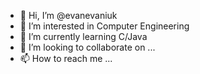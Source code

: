 - 👋 Hi, I’m @evanevaniuk
- 👀 I’m interested in Computer Engineering
- 🌱 I’m currently learning C/Java
- 💞️ I’m looking to collaborate on ...
- 📫 How to reach me ...

<!---
evanevaniuk/evanevaniuk is a ✨ special ✨ repository because its `README.md` (this file) appears on your GitHub profile.
You can click the Preview link to take a look at your changes.
--->
